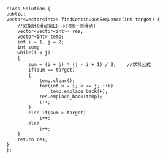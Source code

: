     class Solution {
    public:
    vector<vector<int>> findContinuousSequence(int target) {
        //双指针(滑动窗口-->只向一侧滑动)
        vector<vector<int>> res;
        vector<int> temp;
        int i = 1, j = 2;
        int sum;
        while(i < j)
        {
            sum = (i + j) * (j - i + 1) / 2;    //求和公式
            if(sum == target)
            {
                temp.clear();
                for(int k = i; k <= j; ++k)
                    temp.emplace_back(k);
                res.emplace_back(temp);
                i++;
            }
            else if(sum > target)
                i++;
            else
                j++;
        }
        return res;
    }
    };
